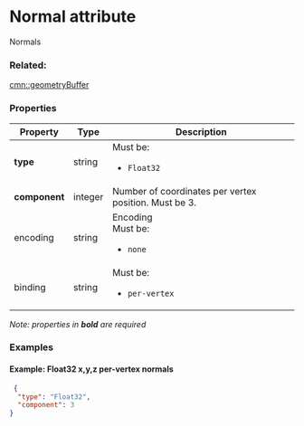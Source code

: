 # Normal attribute

Normals

### Related:

[cmn::geometryBuffer](geometryBuffer.cmn.md)
### Properties

| Property | Type | Description |
| --- | --- | --- |
| **type** | string | <div>Must be:<ul><li>`Float32`</li></ul></div> |
| **component** | integer | Number of coordinates per vertex position. Must be 3. |
| encoding | string | Encoding<div>Must be:<ul><li>`none`</li></ul></div> |
| binding | string | <div>Must be:<ul><li>`per-vertex`</li></ul></div> |

*Note: properties in **bold** are required*

### Examples 

#### Example: Float32 x,y,z  **per-vertex** normals  

```json
 {
  "type": "Float32",
  "component": 3
} 
```


